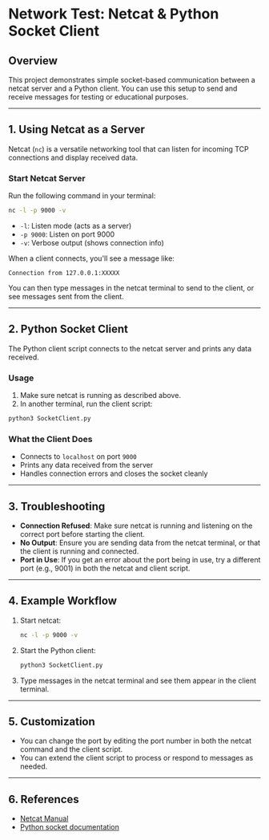 # Network Test: Netcat & Python Socket Client

## Overview
This project demonstrates simple socket-based communication between a netcat server and a Python client. You can use this setup to send and receive messages for testing or educational purposes.

---

## 1. Using Netcat as a Server

Netcat (`nc`) is a versatile networking tool that can listen for incoming TCP connections and display received data.

### Start Netcat Server
Run the following command in your terminal:

```sh
nc -l -p 9000 -v
```
- `-l`: Listen mode (acts as a server)
- `-p 9000`: Listen on port 9000
- `-v`: Verbose output (shows connection info)

When a client connects, you'll see a message like:
```
Connection from 127.0.0.1:XXXXX
```
You can then type messages in the netcat terminal to send to the client, or see messages sent from the client.

---

## 2. Python Socket Client

The Python client script connects to the netcat server and prints any data received.

### Usage
1. Make sure netcat is running as described above.
2. In another terminal, run the client script:

```sh
python3 SocketClient.py
```

### What the Client Does
- Connects to `localhost` on port `9000`
- Prints any data received from the server
- Handles connection errors and closes the socket cleanly

---

## 3. Troubleshooting
- **Connection Refused**: Make sure netcat is running and listening on the correct port before starting the client.
- **No Output**: Ensure you are sending data from the netcat terminal, or that the client is running and connected.
- **Port in Use**: If you get an error about the port being in use, try a different port (e.g., 9001) in both the netcat and client script.

---

## 4. Example Workflow
1. Start netcat:
   ```sh
   nc -l -p 9000 -v
   ```
2. Start the Python client:
   ```sh
   python3 SocketClient.py
   ```
3. Type messages in the netcat terminal and see them appear in the client terminal.

---

## 5. Customization
- You can change the port by editing the port number in both the netcat command and the client script.
- You can extend the client script to process or respond to messages as needed.

---

## 6. References
- [Netcat Manual](https://www.unix.com/man-page/osx/1/nc/)
- [Python socket documentation](https://docs.python.org/3/library/socket.html) 